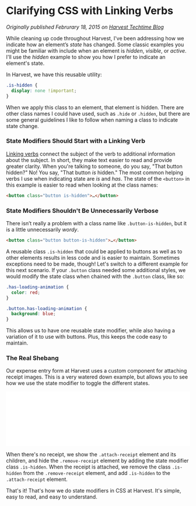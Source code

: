 # Clarifying CSS with Linking Verbs
_Originally published Februrary 18, 2015 on [Harvest Techtime Blog](http://techtime.getharvest.com/blog/clarifying-css-with-linking-verbs)_

While cleaning up code throughout Harvest, I've been addressing how we indicate how an element’s *state* has changed. Some classic examples you might be familiar with include when an element is *hidden*, *visible*, or *active*. I'll use the *hidden* example to show you how I prefer to indicate an element's state.

In Harvest, we have this reusable utility:

```css
.is-hidden {
  display: none !important;
}
```

When we apply this class to an element, that element is hidden. There are other class names I could have used, such as `.hide` or `.hidden`, but there are some general guidelines I like to follow when naming a class to indicate state change.

### State Modifiers Should Start with a Linking Verb

[Linking verbs](http://examples.yourdictionary.com/examples-of-linking-verbs.html) connect the subject of the verb to additional information about the subject. In short, they make text easier to read and provide greater clarity. When you're talking to someone, do you say, "That button hidden?" No! You say, "That button *is* hidden." The most common helping verbs I use when indicating state are *is* and *has*. The state of the `<button>` in this example is easier to read when looking at the class names:

```html
<button class="button is-hidden">…</button>
```

### State Modifiers Shouldn't Be Unnecessarily Verbose

There isn’t really a problem with a class name like `.button-is-hidden`, but it is a little unnecessarily *wordy*.

```html
<button class="button button-is-hidden">…</button>
```

A reusable class `.is-hidden` that could be applied to buttons as well as to other elements results in less code and is easier to maintain. Sometimes exceptions need to be made, though! Let's switch to a different example for this next scenario. If your `.button` class needed some additional styles, we would modify the state class when chained with the `.button` class, like so:

```css
.has-loading-animation {
  color: red;
}

.button.has-loading-animation {
  background: blue;
}
```

This allows us to have one reusable state modifier, while also having a variation of it to use with buttons. Plus, this keeps the code easy to maintain.

### The Real Shebang

Our expense entry form at Harvest uses a custom component for attaching receipt images. This is a very watered down example, but allows you to see how we use the state modifier to toggle the different states.

<iframe width="100%" src="//jsfiddle.net/pch8xvuy/1/embedded/result,html,css,js/" allowfullscreen="allowfullscreen" frameborder="0"></iframe>

When there's no receipt, we show the `.attach-receipt` element and its children, and hide the `.remove-receipt` element by adding the state modifier class `.is-hidden`. When the receipt is attached, we remove the class `.is-hidden` from the `.remove-receipt` element, and add `.is-hidden` to the `.attach-receipt` element.

That's it! That's how we do state modifiers in CSS at Harvest. It's simple, easy to read, and easy to understand.
